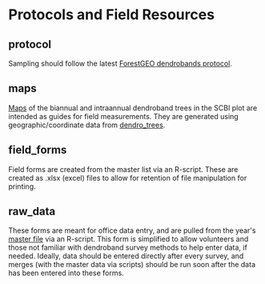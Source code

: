 # Protocols and Field Resources

## protocol

Sampling should follow the latest [ForestGEO dendrobands protocol](https://docs.google.com/document/d/1kCG22EAEnOVxw9Z-cPPvrHIzvRFE-j0U7anTmhJbkqM/edit). 

## maps

[Maps](https://github.com/SCBI-ForestGEO/Dendrobands/tree/master/resources/maps) of the biannual and intraannual dendroband trees in the SCBI plot are intended as guides for field measurements. They are generated using geographic/coordinate data from [dendro_trees](https://github.com/SCBI-ForestGEO/Dendrobands/blob/master/data/dendro_trees.csv).

## field_forms

Field forms are created from the master list via an R-script. These are created as .xlsx (excel) files to allow for retention of file manipulation for printing.

## raw_data

These forms are meant for office data entry, and are pulled from the year's [master file](https://github.com/SCBI-ForestGEO/Dendrobands/tree/master/data) via an R-script. This form is simplified to allow volunteers and those not familiar with dendroband survey methods to help enter data, if needed. Ideally, data should be entered directly after every survey, and merges (with the master data via scripts) should be run soon after the data has been entered into these forms.




